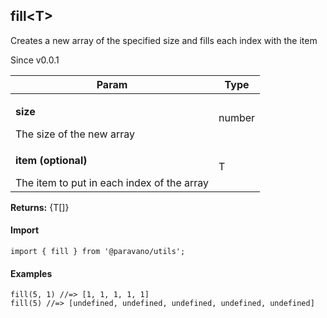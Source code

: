 <h2>fill&lt;T&gt;</h2>
<p>Creates a new array of the specified size and fills each index with the item</p>
<p>Since v0.0.1</p>
<table>
      <thead>
      <tr>
        <th>Param</th>
        <th>Type</th></tr>
      </thead>
      <tbody><tr><td><p><b>size</b></p>The size of the new array</td><td>number</td></tr><tr><td><p><b>item <span>(optional)</span></b></p>The item to put in each index of the array</td><td>T</td></tr></tbody>
    </table><p><b>Returns:</b> {T[]}</p>
<h4>Import</h4>

```
import { fill } from '@paravano/utils';
```

  <h4>Examples</h4>




```
fill(5, 1) //=> [1, 1, 1, 1, 1]
fill(5) //=> [undefined, undefined, undefined, undefined, undefined]
```


